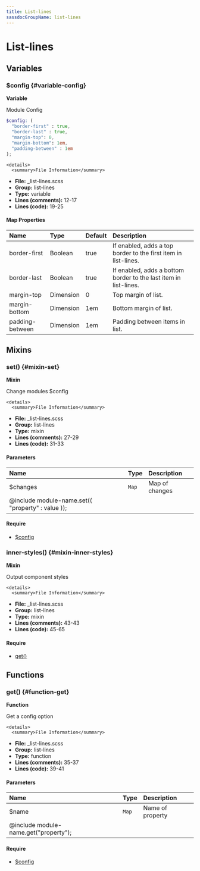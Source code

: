 ```yaml
---
title: List-lines
sassdocGroupName: list-lines
---
```



# List-lines





## Variables




<div class="sassdoc-item-header">

###  $config {#variable-config}

  <div class="sassdoc-item-header__labels">
    <span class="tag tag--primary"><strong>Variable</strong></span>
  </div>

</div>

  

Module Config
    
    

``` scss
$config: (
  "border-first" : true,
  "border-last" : true,
  "margin-top": 0,
  "margin-bottom": 1em,
  "padding-between" : 1em
);
```
  

    <details>
      <summary>File Information</summary>
- **File:** _list-lines.scss
- **Group:** list-lines
- **Type:** variable
- **Lines (comments):** 12-17
- **Lines (code):** 19-25
    </details>
    

#### Map Properties


|Name|Type|Default|Description|
|:--|:--|:--|:--|
|border-first|Boolean|true|If enabled, adds a top border to the first item in list-lines.|
|border-last|Boolean|true|If enabled, adds a bottom border to the last item in list-lines.|
|margin-top|Dimension|0|Top margin of list.|
|margin-bottom|Dimension|1em|Bottom margin of list.|
|padding-between|Dimension|1em|Padding between items in list.|

    
  

## Mixins




<div class="sassdoc-item-header">

###  set() {#mixin-set}

  <div class="sassdoc-item-header__labels">
    <span class="tag tag--primary"><strong>Mixin</strong></span>
  </div>

</div>

  

Change modules $config
    
    

    <details>
      <summary>File Information</summary>
- **File:** _list-lines.scss
- **Group:** list-lines
- **Type:** mixin
- **Lines (comments):** 27-29
- **Lines (code):** 31-33
    </details>
    

#### Parameters


|Name|Type|Description|
|:--|:--|:--|
|$changes|`Map`|Map of changes
  @include module-name.set(( "property" : value ));|

    

#### Require

- [$config](/sass/components/accordion/#variable-config)
  


<div class="sassdoc-item-header">

###  inner-styles() {#mixin-inner-styles}

  <div class="sassdoc-item-header__labels">
    <span class="tag tag--primary"><strong>Mixin</strong></span>
  </div>

</div>

  

Output component styles
    
    

    <details>
      <summary>File Information</summary>
- **File:** _list-lines.scss
- **Group:** list-lines
- **Type:** mixin
- **Lines (comments):** 43-43
- **Lines (code):** 45-65
    </details>
    

#### Require

- [get()](/sass/components/accordion/#function-get)
  
  

## Functions




<div class="sassdoc-item-header">

###  get() {#function-get}

  <div class="sassdoc-item-header__labels">
    <span class="tag tag--primary"><strong>Function</strong></span>
  </div>

</div>

  

Get a config option
    
    

    <details>
      <summary>File Information</summary>
- **File:** _list-lines.scss
- **Group:** list-lines
- **Type:** function
- **Lines (comments):** 35-37
- **Lines (code):** 39-41
    </details>
    

#### Parameters


|Name|Type|Description|
|:--|:--|:--|
|$name|`Map`|Name of property
  @include module-name.get("property");|

    

#### Require

- [$config](/sass/components/accordion/#variable-config)
  
  
  